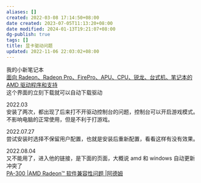 ```yaml
---
aliases: []
created: 2022-03-08 17:14:50+08:00
date created: 2023-07-05T11:13:20+08:00
date modified: 2024-01-13T19:21:07+08:00
dg-publish: true
tags: []
title: 显卡驱动问题
updated: 2022-11-06 22:03:02+08:00
---
```


我的小新笔记本  
[面向 Radeon、Radeon Pro、FirePro、APU、CPU、锐龙、台式机、笔记本的 AMD 驱动程序和支持](https://www.amd.com/zh-hans/support)  
这个界面的立刻下载就可以自动下载驱动

2022.03  
安装了两次，都出现了后来打不开驱动控制台的问题，控制台可以开启游戏模式。不影响电脑的正常使用，但是不利于打游戏。

2022.07.27  
尝试安装时选择不保留用户配置，也就是安装后重新配置，看看这样有没有效果。

2022.08.04  
又不能用了，进入他的链接，是下面的页面，大概说 amd 和 windows 自动更新冲突了  
[PA-300 \|AMD Radeon™ 软件兼容性问题 \|阿德姆](https://www.amd.com/en/support/kb/faq/pa-300)